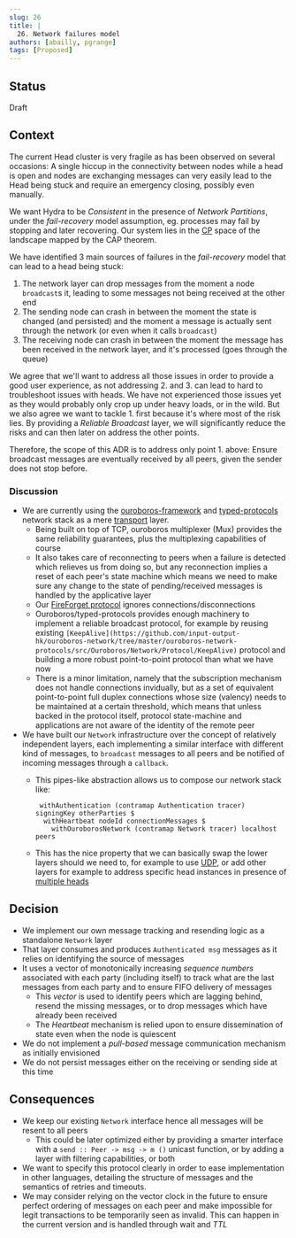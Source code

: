 ```yaml
---
slug: 26
title: |
  26. Network failures model
authors: [abailly, pgrange]
tags: [Proposed]
---
```


## Status

Draft

## Context

The current Head cluster is very fragile as has been observed on several occasions: A single hiccup in the connectivity between nodes while a head is open and nodes are exchanging messages can very easily lead to the Head being stuck and require an emergency closing, possibly even manually.

We want Hydra to be _Consistent_ in the presence of _Network Partitions_, under the _fail-recovery_ model assumption, eg. processes may fail by stopping and later recovering. Our system lies in the [CP](https://en.wikipedia.org/wiki/CAP_theorem) space of the landscape mapped by the CAP theorem.

We have identified 3 main sources of failures in the _fail-recovery_ model that can lead to a head being stuck:

1. The network layer can drop messages from the moment a node `broadcast`s it, leading to some messages not being received at the other end
2. The sending node can crash in between the moment the state is changed (and persisted) and the moment a message is actually sent through the network (or even when it calls `broadcast`)
3. The receiving node can crash in between the moment the message has been received in the network layer, and it's processed (goes through the queue)

We agree that we'll want to address all those issues in order to provide a good user experience, as not addressing 2. and 3. can lead to hard to troubleshoot issues with heads. We have not experienced those issues yet as they would probably only crop up under heavy loads, or in the wild. But we also agree we want to tackle 1. first because it's where most of the risk lies. By providing a _Reliable Broadcast_ layer, we will significantly reduce the risks and can then later on address the other points.

Therefore, the scope of this ADR is to address only point 1. above: Ensure broadcast messages are eventually received by all peers, given the sender does not stop before.

### Discussion

* We are currently using the [ouroboros-framework](https://github.com/input-output-hk/ouroboros-network) and [typed-protocols](https://github.com/input-output-hk/typed-protocols) network stack as a mere [transport](https://osi-model.com/transport-layer/) layer.
  * Being built on top of TCP, ouroboros multiplexer (Mux) provides the same reliability guarantees, plus the multiplexing capabilities of course
  * It also takes care of reconnecting to peers when a failure is detected which relieves us from doing so, but any reconnection implies a reset of each peer's state machine which means we need to make sure any change to the state of pending/received messages is handled by the applicative layer
  * Our [FireForget protocol](https://github.com/input-output-hk/hydra/blob/8a8e0829964132bde8949e5249a1ab303af92fb8/hydra-node/src/Hydra/Network/Ouroboros/Type.hs#L31) ignores connections/disconnections
  * Ouroboros/typed-protocols provides enough machinery to implement a reliable broadcast protocol, for example by reusing existing `[KeepAlive](https://github.com/input-output-hk/ouroboros-network/tree/master/ouroboros-network-protocols/src/Ouroboros/Network/Protocol/KeepAlive)` protocol and building a more robust point-to-point protocol than what we have now
  * There is a minor limitation, namely that the subscription mechanism does not handle connections invidually, but as a set of equivalent point-to-point full duplex connections whose size (valency) needs to be maintained at a certain threshold, which means that unless backed in the protocol itself, protocol state-machine and applications are not aware of the identity of the remote peer
* We have built our `Network` infrastructure over the concept of relatively independent layers, each implementing a similar interface with different kind of messages, to `broadcast` messages to all peers and be notified of incoming messages through a `callback`.
  * This pipes-like abstraction allows us to compose our network stack like:

    ```
     withAuthentication (contramap Authentication tracer) signingKey otherParties $
      withHeartbeat nodeId connectionMessages $
        withOuroborosNetwork (contramap Network tracer) localhost peers
    ```

  * This has the nice property that we can basically swap the lower layers should we need to, for example to use [UDP](https://github.com/input-output-hk/hydra/blob/abailly-iohk/multi-node-udp/hydra-node/src/Hydra/Network/UDP.hs), or add other layers for example to address specific head instances in presence of [multiple heads](https://github.com/input-output-hk/hydra/blob/abailly-iohk/multi-node-udp/hydra-node/src/Hydra/Network/MultiHead.hs#L26)

## Decision

* We implement our own message tracking and resending logic as a standalone `Network` layer
* That layer consumes and produces `Authenticated msg` messages as it relies on identifying the source of messages
* It uses a vector of monotonically increasing _sequence numbers_ associated with each party (including itself) to track what are the last messages from each party and to ensure FIFO delivery of messages
  * This _vector_ is used to identify peers which are lagging behind, resend the missing messages, or to drop messages which have already been received
  * The _Heartbeat_ mechanism is relied upon to ensure dissemination of state even when the node is quiescent
* We do not implement a _pull-based_ message communication mechanism as initially envisioned
* We do not persist messages either on the receiving or sending side at this time

## Consequences

* We keep our existing `Network` interface hence all messages will be resent to all peers
  * This could be later optimized either by providing a smarter interface with a `send :: Peer -> msg -> m ()` unicast function, or by adding a layer with filtering capabilities, or both
* We want to specify this protocol clearly in order to ease implementation in other languages, detailing the structure of messages and the semantics of retries and timeouts.
* We may consider relying on the vector clock in the future to ensure perfect ordering of messages on each peer and make impossible for legit transactions to be temporarily seen as invalid. This can happen in the current version and is handled through wait and _TTL_
